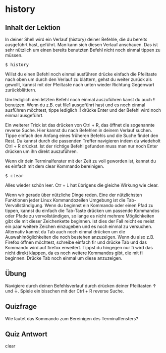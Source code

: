 # history

## Inhalt der Lektion

In deiner Shell wird ein Verlauf (history) deiner Befehle, die du bereits ausgeführt hast, geführt. Man kann sich diesen Verlauf anschauen. Das ist sehr nützlich um einen bereits benutzten Befehl nicht noch einmal tippen zu müssen.

<pre>$ history</pre>

Willst du einen Befehl noch einmal ausführen drücke einfach die Pfeiltaste nach oben um durch den Verlauf zu blättern, gehst du weiter zurück als gewollt, kannst mit der Pfeiltaste nach unten wieder Richtung Gegenwart zurückblättern.

Um lediglich den letzten Befehl noch einmal auszuführen kanst du auch !! benutzen. Wenn du z.B. cat file1 ausgeführt hast und es noch einmal ausführen möchtest, tippe lediglich !! drücke Enter und der Befehl wird noch einmal ausgeführt.

Ein weiterer Trick ist das drücken von Ctrl + R, das öffnet die sogenannte reverse Suche. Hier kannst du nach Befehlen in deinem Verlauf suchen. Tippe einfach den Anfang eines früheren Befehls und die Suche findet den Rest. Du kannst durch die passenden Treffer navigieren indem du wiedeholt Ctrl + R drückst. Ist der richtige Befehl gefunden muss man nur noch Enter drücken um ihn direkt auszuführen.

Wenn dir dein Terminalfenster mit der Zeit zu voll geworden ist, kannst du es einfach mit dem clear Kommando bereinigen.

<pre>$ clear</pre>

Alles wieder schön leer. Ctr + L hat übrigens die gleiche Wirkung wie clear.

Wenn wir gerade über nützliche Dinge reden. Eine der nützlichsten Funktionen jeder Linux Kommandozeilen Umgebung ist die Tab-Vervollständigung. Wenn du beginnst ein Kommando oder einen Pfad zu tippen, kannst du einfach die Tab-Taste drücken um passende Kommandos oder Pfade zu vervollständigen, so lange es nicht mehrere Möglichkeiten gibt die mit dieser Zeichenkette beginnen. Ist dies der Fall reicht es meist ein paar weitere Zeichen einzugeben und es noch einmal zu versuchen. Alternativ kannst du Tab auch noch einmal drücken um die Auswahlmöglichkeiten die noch bestehen anzuzeigen.
Wenn du also z.B. Firefox öffnen möchtest, schreibe einfach fir und drücke Tab und das Kommando wird auf firefox erweitert. Tippst du hingegen nur fi wird das nicht direkt klappen, da es noch weitere Kommandos gibt, die mit fi beginnen. Drücke Tab noch einmal um diese anzuzeigen.

## Übung

Navigiere durch deinen Befehlsverlauf durch drücken deiner Pfeiltasten ↑ und ↓. Spiele ein bisschen mit der Ctrl + R reverse Suche.

## Quizfrage

Wie lautet das Kommando zum Bereinigen des Terminalfensters?

## Quiz Antwort

clear
